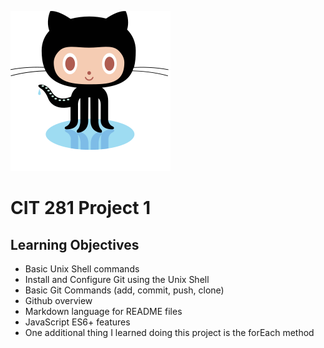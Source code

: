 
[![octocat](images/octocat.png)](https://pages.uoregon.edu/abush/281/)

# CIT 281 Project 1

## Learning Objectives

- Basic Unix Shell commands
- Install and Configure Git using the Unix Shell
- Basic Git Commands (add, commit, push, clone)
- Github overview
- Markdown language for README files
- JavaScript ES6+ features
- One additional thing I learned doing this project is the forEach method
